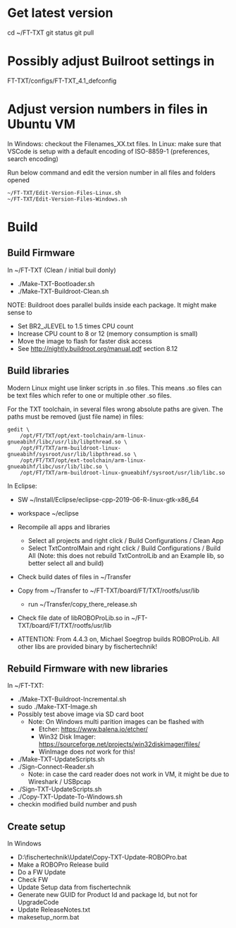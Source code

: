 # Get latest version

cd ~/FT-TXT
git status
git pull

# Possibly adjust Builroot settings in

FT-TXT/configs/FT-TXT_4.1_defconfig

# Adjust version numbers in files in Ubuntu VM

In Windows: checkout the Filenames_XX.txt files.
In Linux: make sure that VSCode is setup with a default encoding of ISO-8859-1 (preferences, search encoding)

Run below command and edit the version number in all files and folders opened

    ~/FT-TXT/Edit-Version-Files-Linux.sh
    ~/FT-TXT/Edit-Version-Files-Windows.sh

# Build

## Build Firmware

In ~/FT-TXT (Clean / initial buil donly)

- ./Make-TXT-Bootloader.sh 
- ./Make-TXT-Buildroot-Clean.sh

NOTE: Buildroot does parallel builds inside each package. It might make sense to
- Set BR2_JLEVEL to 1.5 times CPU count
- Increase CPU count to 8 or 12 (memory consumption is small)
- Move the image to flash for faster disk access
- See http://nightly.buildroot.org/manual.pdf section 8.12

## Build libraries

Modern Linux might use linker scripts in .so files. This means .so files can be text files which refer to one or multiple other .so files.

For the TXT toolchain, in several files wrong absolute paths are given. The paths must be removed (just file name) in files:

```
gedit \
    /opt/FT/TXT/opt/ext-toolchain/arm-linux-gnueabihf/libc/usr/lib/libpthread.so \
    /opt/FT/TXT/arm-buildroot-linux-gnueabihf/sysroot/usr/lib/libpthread.so \
    /opt/FT/TXT/opt/ext-toolchain/arm-linux-gnueabihf/libc/usr/lib/libc.so \
    /opt/FT/TXT/arm-buildroot-linux-gnueabihf/sysroot/usr/lib/libc.so
```

In Eclipse:

- SW         ~/Install/Eclipse/eclipse-cpp-2019-06-R-linux-gtk-x86_64
- workspace  ~/eclipse

- Recompile all apps and libraries
  - Select all projects and right click / Build Configurations / Clean App
  - Select TxtControlMain and right click / Build Configurations / Build All
    (Note: this does not rebuild TxtControlLib and an Example lib, so better select all and build)
- Check build dates of files in ~/Transfer
- Copy from ~/Transfer to ~/FT-TXT/board/FT/TXT/rootfs/usr/lib
  - run ~/Transfer/copy_there_release.sh
- Check file date of libROBOProLib.so in ~/FT-TXT/board/FT/TXT/rootfs/usr/lib
- ATTENTION: From 4.4.3 on, Michael Soegtrop builds ROBOProLib.
  All other libs are provided binary by fischertechnik!

## Rebuild Firmware with new libraries

In ~/FT-TXT:

- ./Make-TXT-Buildroot-Incremental.sh
- sudo ./Make-TXT-Image.sh
- Possibly test above image via SD card boot
  - Note: On Windows multi parition images can be flashed with
    - Etcher: https://www.balena.io/etcher/
    - Win32 Disk Imager: https://sourceforge.net/projects/win32diskimager/files/
    - WinImage does *not* work for this!
- ./Make-TXT-UpdateScripts.sh
- ./Sign-Connect-Reader.sh
  - Note: in case the card reader does not work in VM, it might be due to Wireshark / USBpcap
- ./Sign-TXT-UpdateScripts.sh
- ./Copy-TXT-Update-To-Windows.sh
- checkin modified build number and push

## Create setup

In Windows
- D:\fischertechnik\Update\Copy-TXT-Update-ROBOPro.bat
- Make a ROBOPro Release build
- Do a FW Update
- Check FW
- Update Setup data from fischertechnik
- Generate new GUID for Product Id and package Id, but not for UpgradeCode
- Update ReleaseNotes.txt
- makesetup_norm.bat
